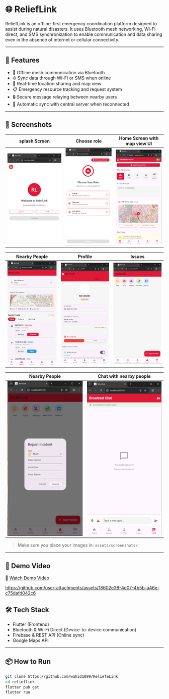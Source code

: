 # 🌐 ReliefLink

ReliefLink is an offline-first emergency coordination platform designed to assist during natural disasters. It uses Bluetooth mesh networking, Wi-Fi direct, and SMS synchronization to enable communication and data sharing even in the absence of internet or cellular connectivity.

---

## 🚀 Features

- 📡 Offline mesh communication via Bluetooth
- 🌐 Sync data through Wi-Fi or SMS when online
- 📍 Real-time location sharing and map view
- 📋 Emergency resource tracking and request system
- 🔒 Secure message relaying between nearby users
- 🔄 Automatic sync with central server when reconnected

---

## 📱 Screenshots

| splash Screen                      | Choose role                       | Home Screen with map view UI       |
| ---------------------------------- | --------------------------------- | ---------------------------------- |
| ![Home](assets/screenshots/s1.png) | ![Map](assets/screenshots/s2.png) | ![Chat](assets/screenshots/s3.png) |

| Nearby People                      | Profile                           | Issues                             |
| ---------------------------------- | --------------------------------- | ---------------------------------- |
| ![Home](assets/screenshots/s4.png) | ![Map](assets/screenshots/s5.png) | ![Chat](assets/screenshots/s6.png) |

| Nearby People                      | Chat with nearby people           |
| ---------------------------------- | --------------------------------- |
| ![Home](assets/screenshots/s7.png) | ![Map](assets/screenshots/s8.png) |

> Make sure you place your images in: `assets/screenshots/`

---

## 🎥 Demo Video

🎥 [Watch Demo Video](assets/screeenshot/screen_record.webm)


https://github.com/user-attachments/assets/18602e38-4e07-4b5b-a46e-c75dafd042c6






## 🛠️ Tech Stack

- Flutter (Frontend)
- Bluetooth & Wi-Fi Direct (Device-to-device communication)
- Firebase & REST API (Online sync)
- Google Maps API

---

## 📦 How to Run

```bash
git clone https://github.com/wahid1099/ReliefeLink
cd relieflink
flutter pub get
flutter run
```
